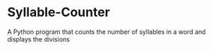 # Syllable-Counter
 A Python program that counts the number of syllables in a word and displays the divisions
